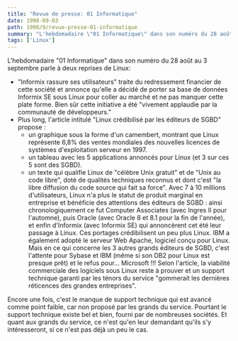 ```yaml
---
title: "Revue de presse: 01 Informatique"
date: 1998-09-03
path: 1998/9/revue-presse-01-informatique
summary: "L'hebdomadaire \"01 Informatique\" dans son numéro du 28 août au 3 septembre parle à deux reprises de Linux: \"Informix rassure ses utilisateurs\" traite du redressement financier de cette société et annonce qu'elle a décidé de porter sa base de données Informix SE sous Linux pour coller au marché et ne pas manquer cette plate forme."
tags: ['Linux']
---
```


<P>
L'hebdomadaire "01 Informatique" dans son numéro du 28 août au 3
septembre parle à deux reprises de Linux:
</P>

<UL>

<LI>
"Informix rassure ses utilisateurs" traite du redressement financier
de cette société et annonce qu'elle a décidé de porter sa base de
données Informix SE sous Linux pour coller au marché et ne pas manquer
cette plate forme. Bien sûr cette initiative a été "vivement applaudie
par la communauté de développeurs."

<LI>
Plus long, l'article intitulé "Linux crédibilisé par les éditeurs de
SGBD" propose :
<UL>

<LI>
un graphique sous la forme d'un camembert, montrant que Linux
représente 6,8% des ventes mondiales des nouvelles licences de systèmes
d'exploitation serveur en 1997.
<LI>
un tableau avec les 5 applications annoncés pour Linux (et 3 sur ces 5
sont des SGBD).
<LI>
un texte qui qualifie Linux de "célèbre Unix gratuit" et de "Unix au
code libre", doté de qualités techniques reconnus et dont c'est "la
libre diffusion du code source qui fait sa force". Avec 7 à 10 millions
d'utilisateurs, Linux n'a plus le statut de produit marginal en
entreprise et bénéficie des attentions des éditeurs de SGBD : ainsi
chronologiquement ce fut Computer Associates (avec Ingres II pour
l'automne), puis Oracle (avec Oracle 8 et 8.1 pour la fin de l'année),
et enfin d'Informix (avec Informix SE) qui annoncèrent cet été leur
passage à Linux. Ces portages crédibilisent un peu plus Linux. IBM a
également adopté le serveur Web Apache, logiciel conçu pour Linux. Mais
en ce qui concerne les 3 autres grands éditeurs de SGBD, c'est l'attente
pour Sybase et IBM (même si son DB2 pour Linux est presque prêt) et le
refus pour... Microsoft !!! Selon l'article, la viabilité commerciale
des logiciels sous Linux reste à prouver et un support technique garanti
par les ténors du service "gommerait les dernières réticences des
grandes entreprises".
</UL>

</UL>

<P>
Encore une fois, c'est le manque de support technique qui est avancé
comme point faible, car non proposé par les grands du service. Pourtant
le support technique existe bel et bien, fourni par de nombreuses
sociétés. Et quant aux grands du service, ce n'est qu'en leur demandant
qu'ils s'y intéresseront, si ce n'est pas déjà un peu le cas.
</P>


